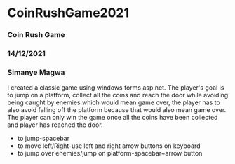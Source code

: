 # CoinRushGame2021

### Coin Rush Game
### 14/12/2021
### Simanye Magwa
I created a classic game using windows forms asp.net.
The player's goal is to jump on a platform, collect all the coins and reach the door while avoiding being caught by enemies which would
mean game over, the player has to also avoid falling off the platform because that would also mean game over.
The player can only win the game once all the coins have been collected and player has reached the door.
* to jump-spacebar
* to move left/Right-use left and right arrow buttons on keyboard
* to jump over enemies/jump on platform-spacebar+arrow button

